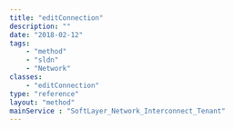 ```yaml
---
title: "editConnection"
description: ""
date: "2018-02-12"
tags:
    - "method"
    - "sldn"
    - "Network"
classes:
    - "editConnection"
type: "reference"
layout: "method"
mainService : "SoftLayer_Network_Interconnect_Tenant"
---
```

